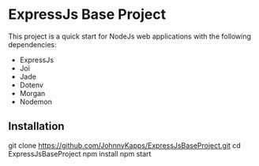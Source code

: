 # ExpressJs Base Project
This project is a quick start for NodeJs web applications with the following dependencies:
* ExpressJs
* Joi
* Jade
* Dotenv
* Morgan
* Nodemon

## Installation 
git clone https://github.com/JohnnyKapps/ExpressJsBaseProject.git
cd ExpressJsBaseProject
npm install
npm start